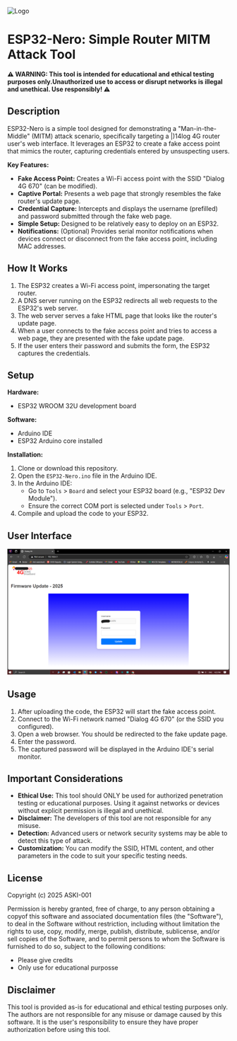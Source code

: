![Logo](https://cdn1.epicgames.com/spt-assets/152d740099ae45d9a69d0cfe6ea00771/nero-logo-w6f8v.png?resize=1&w=480&h=270&quality=medium)
# ESP32-Nero: Simple Router MITM Attack Tool

**⚠️  WARNING: This tool is intended for educational and ethical testing purposes only.Unauthorized use to access or disrupt networks is illegal and unethical. Use responsibly! ⚠️**

## Description

ESP32-Nero is a simple tool designed for demonstrating a "Man-in-the-Middle" (MITM) attack scenario, specifically targeting a |)14log 4G router user's web interface. It leverages an ESP32 to create a fake access point that mimics the router, capturing credentials entered by unsuspecting users.

**Key Features:**

* **Fake Access Point:** Creates a Wi-Fi access point with the SSID "Dialog 4G 670" (can be modified).
* **Captive Portal:** Presents a web page that strongly resembles the fake router's update page.
* **Credential Capture:** Intercepts and displays the username (prefilled) and password submitted through the fake web page.
* **Simple Setup:** Designed to be relatively easy to deploy on an ESP32.
* **Notifications:** (Optional) Provides serial monitor notifications when devices connect or disconnect from the fake access point, including MAC addresses.

## How It Works

1.  The ESP32 creates a Wi-Fi access point, impersonating the target router.
2.  A DNS server running on the ESP32 redirects all web requests to the ESP32's web server.
3.  The web server serves a fake HTML page that looks like the router's update page.
4.  When a user connects to the fake access point and tries to access a web page, they are presented with the fake update page.
5.  If the user enters their password and submits the form, the ESP32 captures the credentials.

## Setup

**Hardware:**

* ESP32 WROOM 32U development board

**Software:**

* Arduino IDE
* ESP32 Arduino core installed

**Installation:**

1.  Clone or download this repository.
2.  Open the `ESP32-Nero.ino` file in the Arduino IDE.
3.  In the Arduino IDE:
    * Go to `Tools` \> `Board` and select your ESP32 board (e.g., "ESP32 Dev Module").
    * Ensure the correct COM port is selected under `Tools` \> `Port`.
4.  Compile and upload the code to your ESP32.

## User Interface
![SS](https://github.com/ASKI-001/ESP32-Nero/blob/main/SS.PNG?raw=true)

## Usage

1.  After uploading the code, the ESP32 will start the fake access point.
2.  Connect to the Wi-Fi network named "Dialog 4G 670" (or the SSID you configured).
3.  Open a web browser. You should be redirected to the fake update page.
4.  Enter the password.
5.  The captured password will be displayed in the Arduino IDE's serial monitor.

## Important Considerations

* **Ethical Use:** This tool should ONLY be used for authorized penetration testing or educational purposes.  Using it against networks or devices without explicit permission is illegal and unethical.
* **Disclaimer:** The developers of this tool are not responsible for any misuse.
* **Detection:** Advanced users or network security systems may be able to detect this type of attack.
* **Customization:** You can modify the SSID, HTML content, and other parameters in the code to suit your specific testing needs.

## License
Copyright (c) 2025 ASKI-001

Permission is hereby granted, free of charge, to any person obtaining a copyof this software and associated documentation files (the "Software"), to deal in the Software without restriction, including without limitation the rights to use, copy, modify, merge, publish, distribute, sublicense, and/or sell copies of the Software, and to permit persons to whom the Software is furnished to do so, subject to the following conditions:

- Please give credits
- Only use for educational purposse 

## Disclaimer

This tool is provided as-is for educational and ethical testing purposes only.  The authors are not responsible for any misuse or damage caused by this software.  It is the user's responsibility to ensure they have proper authorization before using this tool.
